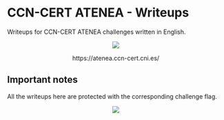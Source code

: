 # CCN-CERT ATENEA - Writeups
Writeups for CCN-CERT ATENEA challenges written in English.

<p align="center">
  <img src="https://github.com/Ghost1nTh3SSH/Write-ups/blob/master/CCN-CERT%20ATENEA/Images/ccn-cert.jpg" />
</p>

<p align="center">
  https://atenea.ccn-cert.cni.es/
</p>

## Important notes

All the writeups here are protected with the corresponding challenge flag.

<p align="center">
  <img src="https://github.com/Ghost1nTh3SSH/Write-ups/blob/master/CCN-CERT%20ATENEA/Images/atenea.jpg" />
</p>
